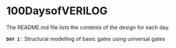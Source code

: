 # 100DaysofVERILOG

The README.md file lists the contents of the design for each day.

**`DAY 1`** : Structural modelling of basic gates using universal gates
